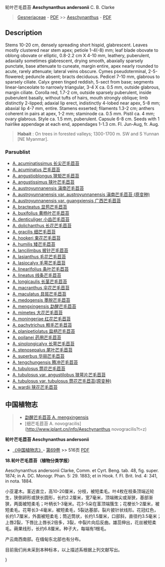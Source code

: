 轮叶芒毛苣苔 **Aeschynanthus andersonii** C. B. Clarke

> [Gesneriaceae](http://www.iplant.cn/info/Gesneriaceae?t=foc) - [PDF](http://www.iplant.cn/foc/pdf/Gesneriaceae.pdf) >> [Aeschynanthus](Aeschynanthus-芒毛苣苔属.md) - [PDF](http://www.iplant.cn/foc/pdf/Aeschynanthus.pdf)

## Description

Stems 10-20 cm, densely spreading short hispid, glabrescent. Leaves mostly clustered near stem apex; petiole 1-4(-8) mm; leaf blade obovate to oblong obovate or elliptic, 0.8-2.2 cm X 4-10 mm, leathery, puberulent, adaxially sometimes glabrescent, drying smooth, abaxially sparsely punctate, base attenuate to cuneate, margin entire, apex nearly rounded to acute, rarely attenuate; lateral veins obscure. Cymes pseudoterminal, 2-5-flowered; peduncle absent; bracts deciduous. Pedicel 7-10 mm, glabrous to sparsely ciliate. Calyx green tinged reddish, 5-sect from base; segments linear-lanceolate to narrowly triangular, 3-4 X ca. 0.5 mm, outside glabrous, margin ciliate. Corolla red, 1.7-2 cm, outside sparsely puberulent, inside puberulent basally, without tufts of hairs, mouth strongly oblique; limb distinctly 2-lipped; adaxial lip erect, indistinctly 4-lobed near apex, 5-8 mm; abaxial lip 4-7 mm, entire. Stamens exserted; filaments 1.3-2 cm; anthers coherent in pairs at apex, 1-2 mm; staminode ca. 0.5 mm. Pistil ca. 4 mm; ovary glabrous. Style ca. 1.5 mm, puberulent. Capsule 6-8 cm. Seeds with 1 hairlike appendage at each end, appendages 1-1.3 cm. Fl. Jun-Aug, fr. Aug.

> **Habait** : 
> On trees in forested valleys; 1300-1700 m. SW and S Yunnan [NE Myanmar].

### Parsublist

* [A.  acuminatissimus  长尖芒毛苣苔](Aeschynanthus-acuminatissimus-长尖芒毛苣苔.md)
* [A.  acuminatus  芒毛苣苔](Aeschynanthus-acuminatus-芒毛苣苔.md)
* [A.  angustioblongus  狭矩芒毛苣苔](Aeschynanthus-angustioblongus-狭矩芒毛苣苔.md)
* [A.  angustissimus  狭叶芒毛苣苔](Aeschynanthus-angustissimus-狭叶芒毛苣苔.md)
* [A.  austroyunnanensis  滇南芒毛苣苔](Aeschynanthus-austroyunnanensis-滇南芒毛苣苔.md)
* [A.  austroyunnanensis var. austroyunnanensis  滇南芒毛苣苔 (原变种)](Aeschynanthus-austroyunnanensis-var-austroyunnanensis-滇南芒毛苣苔(原变种).md)
* [A.  austroyunnanensis var. guangxiensis  广西芒毛苣苔](Aeschynanthus-austroyunnanensis-var-guangxiensis-广西芒毛苣苔.md)
* [A.  bracteatus  显苞芒毛苣苔](Aeschynanthus-bracteatus-显苞芒毛苣苔.md)
* [A.  buxifolius  黄杨叶芒毛苣苔](Aeschynanthus-buxifolius-黄杨叶芒毛苣苔.md)
* [A.  denticuliger  小齿芒毛苣苔](Aeschynanthus-denticuliger-小齿芒毛苣苔.md)
* [A.  dolichanthus  长花芒毛苣苔](Aeschynanthus-dolichanthus-长花芒毛苣苔.md)
* [A.  gracilis  细芒毛苣苔](Aeschynanthus-gracilis-细芒毛苣苔.md)
* [A.  hookeri  束花芒毛苣苔](Aeschynanthus-hookeri-束花芒毛苣苔.md)
* [A.  humilis  矮芒毛苣苔](Aeschynanthus-humilis-矮芒毛苣苔.md)
* [A.  lancilimbus  披针芒毛苣苔](Aeschynanthus-lancilimbus-披针芒毛苣苔.md)
* [A.  lasianthus  毛花芒毛苣苔](Aeschynanthus-lasianthus-毛花芒毛苣苔.md)
* [A.  lasiocalyx  毛萼芒毛苣苔](Aeschynanthus-lasiocalyx-毛萼芒毛苣苔.md)
* [A.  linearifolius  条叶芒毛苣苔](Aeschynanthus-linearifolius-条叶芒毛苣苔.md)
* [A.  lineatus  线条芒毛苣苔](Aeschynanthus-lineatus-线条芒毛苣苔.md)
* [A.  longicaulis  长茎芒毛苣苔](Aeschynanthus-longicaulis-长茎芒毛苣苔.md)
* [A.  macranthus  伞花芒毛苣苔](Aeschynanthus-macranthus-伞花芒毛苣苔.md)
* [A.  maculatus  具斑芒毛苣苔](Aeschynanthus-maculatus-具斑芒毛苣苔.md)
* [A.  medogensis  墨脱芒毛苣苔](Aeschynanthus-medogensis-墨脱芒毛苣苔.md)
* [A.  mengxingensis  勐醒芒毛苣苔](Aeschynanthus-mengxingensis-勐醒芒毛苣苔.md)
* [A.  mimetes  大花芒毛苣苔](Aeschynanthus-mimetes-大花芒毛苣苔.md)
* [A.  moningeriae  红花芒毛苣苔](Aeschynanthus-moningeriae-红花芒毛苣苔.md)
* [A.  pachytrichus  粗毛芒毛苣苔](Aeschynanthus-pachytrichus-粗毛芒毛苣苔.md)
* [A.  planipetiolatus  扁柄芒毛苣苔](Aeschynanthus-planipetiolatus-扁柄芒毛苣苔.md)
* [A.  poilanei  药用芒毛苣苔](Aeschynanthus-poilanei-药用芒毛苣苔.md)
* [A.  sinolongicalyx  长萼芒毛苣苔](Aeschynanthus-sinolongicalyx-长萼芒毛苣苔.md)
* [A.  stenosepalus  尾叶芒毛苣苔](Aeschynanthus-stenosepalus-尾叶芒毛苣苔.md)
* [A.  superbus  华丽芒毛苣苔](Aeschynanthus-superbus-华丽芒毛苣苔.md)
* [A.  tengchungensis  腾冲芒毛苣苔](Aeschynanthus-tengchungensis-腾冲芒毛苣苔.md)
* [A.  tubulosus  筒花芒毛苣苔](Aeschynanthus-tubulosus-筒花芒毛苣苔.md)
* [A.  tubulosus var. angustilobus  狭萼片芒毛苣苔](Aeschynanthus-tubulosus-var-angustilobus-狭萼片芒毛苣苔.md)
* [A.  tubulosus var. tubulosus  筒花芒毛苣苔(原变种)](Aeschynanthus-tubulosus-var-tubulosus-筒花芒毛苣苔(原变种).md)
* [A.  wardii  狭花芒毛苣苔](Aeschynanthus-wardii-狭花芒毛苣苔.md)

## 中国植物志

> * [勐醒芒毛苣苔  A.  mengxingensis](Aeschynanthus-mengxingensis-勐醒芒毛苣苔.md)
> * [细芒毛苣苔  A.  novogracilis](http://www.iplant.cn/info/Aeschynanthus novogracilis?t=z)

**轮叶芒毛苣苔 Aeschynanthus andersonii**

* [《中国植物志》](http://www.iplant.cn/frps)- [第69卷](http://www.iplant.cn/frps/vol/69) >> 516页 [PDF](http://www.iplant.cn/frps/pdf/69/516.pdf)

**18.轮叶芒毛苣苔（植物分类学报）**

Aeschynanthus andersonii Clarke, Comm. et Cyrt. Beng. tab. 48, fig. super. 1874; in A. DC. Monogr. Phan. 5: 29. 1883; et in Hook. f. Fl. Brit. Ind. 4: 341, in nota. 1884.

小亚灌木。茎近直立，高10-20厘米，分枝，被短柔毛。叶4枚在枝条顶端近轮生，狭倒卵形或狭长圆形，长约2.2厘米，宽7毫米，顶端微尖或渐狭，基部渐狭，两面被短柔毛；叶柄长1-3毫米。花3-5朵在茎顶端簇生；花梗长1-2厘米，被短柔毛。花萼长3-4毫米，被短柔毛，5裂达基部，裂片披针状线形。花冠红色，长约1.7厘米，外面被短柔毛；筒近筒状，长约1.5厘米，口部斜，直径约3.5毫米；上唇2裂，下唇比上唇长2倍多，3裂，中裂片向后反曲。雄蕊伸出，花丝被短柔毛。蒴果线形，长约6.8厘米。种子大，每端有1根毛。

产云南西南部。在缅甸东北部也有分布。

目前我们尚未采到本种标本，以上描述系根据上列文献写出。

}